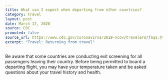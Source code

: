 ```yaml
---
title: What can I expect when departing from other countries?
category: travel
layout: post
date: March 17, 2020
source: CDC
promoted: false
source_url: https://www.cdc.gov/coronavirus/2019-ncov/travelers/faqs.html#returning-from-travel
excerpt: "Travel: Returning from travel"
---
```


Be aware that some countries are conducting exit screening for all passengers leaving their country. Before being permitted to board a departing flight, you may have your temperature taken and be asked questions about your travel history and health.
